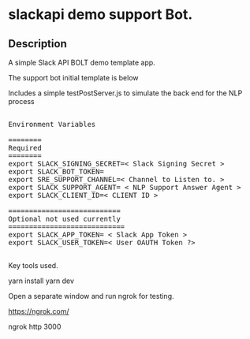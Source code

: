 # slackapi demo support Bot.

## Description

A simple Slack API BOLT demo template app.

The support bot initial template is below

Includes a simple testPostServer.js to simulate the back end for the NLP process

<pre>

Environment Variables

========
Required
========
export SLACK_SIGNING_SECRET=< Slack Signing Secret >
export SLACK_BOT_TOKEN= <BOT OAUTH Token>
export SRE_SUPPORT_CHANNEL=< Channel to Listen to. >
export SLACK_SUPPORT_AGENT= < NLP Support Answer Agent >
export SLACK_CLIENT_ID=< CLIENT ID >

===========================
Optional not used currently
============================
export SLACK_APP_TOKEN= < Slack App Token >
export SLACK_USER_TOKEN=< User OAUTH Token ?>

</pre>

Key tools used.

yarn install
yarn dev

Open a separate window and run ngrok for testing.

https://ngrok.com/

ngrok http 3000


